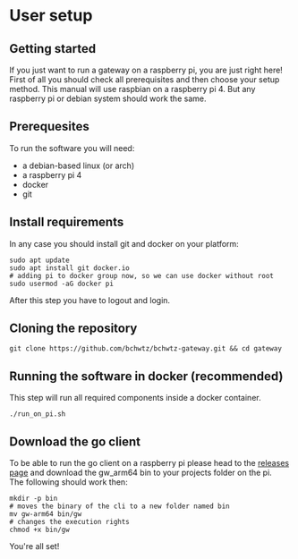 # User setup

## Getting started

If you just want to run a gateway on a raspberry pi, you are just right here! First of all you should check all prerequisites and then choose your setup method. This manual will use raspbian on a raspberry pi 4. But any raspberry pi or debian system should work the same.

## Prerequesites
To run the software you will need:

* a debian-based linux (or arch)
* a raspberry pi 4
* docker
* git

## Install requirements

In any case you should install git and docker on your platform:
```{bash}
sudo apt update
sudo apt install git docker.io
# adding pi to docker group now, so we can use docker without root
sudo usermod -aG docker pi
```
After this step you have to logout and login.

## Cloning the repository
```{bash}
git clone https://github.com/bchwtz/bchwtz-gateway.git && cd gateway
```

## Running the software in docker (recommended)
This step will run all required components inside a docker container.

```{bash}
./run_on_pi.sh
```

## Download the go client
To be able to run the go client on a raspberry pi please head to the [releases page](https://github.com/bchwtz/bchwtz-gateway/releases) and download the gw_arm64 bin to your projects folder on the pi.  
The following should work then:
```{bash}
mkdir -p bin
# moves the binary of the cli to a new folder named bin
mv gw-arm64 bin/gw
# changes the execution rights
chmod +x bin/gw
```

You're all set!